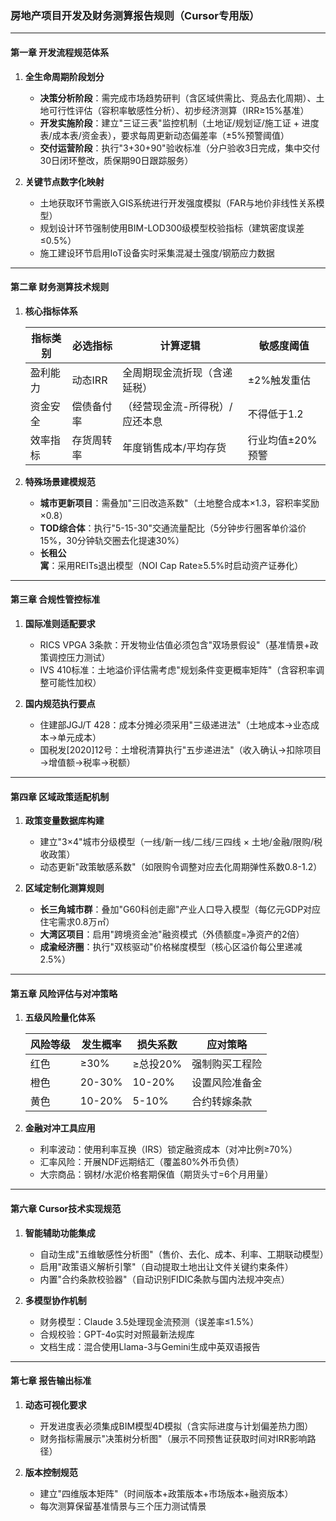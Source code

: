 ### 房地产项目开发及财务测算报告规则（Cursor专用版）

---

#### 第一章 开发流程规范体系
1. **全生命周期阶段划分**  
   - **决策分析阶段**：需完成市场趋势研判（含区域供需比、竞品去化周期）、土地可行性评估（容积率敏感性分析）、初步经济测算（IRR≥15%基准）  
   - **开发实施阶段**：建立"三证三表"监控机制（土地证/规划证/施工证 + 进度表/成本表/资金表），要求每周更新动态偏差率（±5%预警阈值）  
   - **交付运营阶段**：执行"3+30+90"验收标准（分户验收3日完成，集中交付30日闭环整改，质保期90日跟踪服务）

2. **关键节点数字化映射**  
   - 土地获取环节需嵌入GIS系统进行开发强度模拟（FAR与地价非线性关系模型）  
   - 规划设计环节强制使用BIM-LOD300级模型校验指标（建筑密度误差≤0.5%）  
   - 施工建设环节启用IoT设备实时采集混凝土强度/钢筋应力数据

---

#### 第二章 财务测算技术规则
1. **核心指标体系**  

   | 指标类别 | 必选指标 | 计算逻辑 | 敏感度阈值 |
   |---|---|---|---|
   | 盈利能力 | 动态IRR | 全周期现金流折现（含递延税） | ±2%触发重估 |
   | 资金安全 | 偿债备付率 | （经营现金流-所得税）/应还本息 | 不得低于1.2 |
   | 效率指标 | 存货周转率 | 年度销售成本/平均存货 | 行业均值±20%预警 |


2. **特殊场景建模规范**  
   - **城市更新项目**：需叠加"三旧改造系数"（土地整合成本×1.3，容积率奖励×0.8）  
   - **TOD综合体**：执行"5-15-30"交通流量配比（5分钟步行圈客单价溢价15%，30分钟轨交圈去化提速30%）  
   - **长租公寓**：采用REITs退出模型（NOI Cap Rate≥5.5%时启动资产证券化）

---

#### 第三章 合规性管控标准
1. **国际准则适配要求**  
   - RICS VPGA 3条款：开发物业估值必须包含"双场景假设"（基准情景+政策调控压力测试）  
   - IVS 410标准：土地溢价评估需考虑"规划条件变更概率矩阵"（含容积率调整可能性加权）  

2. **国内规范执行要点**  
   - 住建部JGJ/T 428：成本分摊必须采用"三级递进法"（土地成本→业态成本→单元成本）  
   - 国税发[2020]12号：土增税清算执行"五步递进法"（收入确认→扣除项目→增值额→税率→税额）

---

#### 第四章 区域政策适配机制
1. **政策变量数据库构建**  
   - 建立"3×4"城市分级模型（一线/新一线/二线/三四线 × 土地/金融/限购/税收政策）  
   - 动态更新"政策敏感系数"（如限购令调整对应去化周期弹性系数0.8-1.2）

2. **区域定制化测算规则**  
   - **长三角城市群**：叠加"G60科创走廊"产业人口导入模型（每亿元GDP对应住宅需求0.8万㎡）  
   - **大湾区项目**：启用"跨境资金池"融资模式（外债额度=净资产的2倍）  
   - **成渝经济圈**：执行"双核驱动"价格梯度模型（核心区溢价每公里递减2.5%）

---

#### 第五章 风险评估与对冲策略
1. **五级风险量化体系**  

   | 风险等级 | 发生概率 | 损失系数 | 应对策略 |
   |---|---|---|---|
   | 红色 | ≥30% | ≥总投20% | 强制购买工程险 |
   | 橙色 | 20-30% | 10-20% | 设置风险准备金 |
   | 黄色 | 10-20% | 5-10% | 合约转嫁条款 |


2. **金融对冲工具应用**  
   - 利率波动：使用利率互换（IRS）锁定融资成本（对冲比例≥70%）  
   - 汇率风险：开展NDF远期结汇（覆盖80%外币负债）  
   - 大宗商品：钢材/水泥价格套期保值（期货头寸=6个月用量）

---

#### 第六章 Cursor技术实现规范
1. **智能辅助功能集成**  
   - 自动生成"五维敏感性分析图"（售价、去化、成本、利率、工期联动模型）  
   - 启用"政策语义解析引擎"（自动提取土地出让文件关键约束条件）  
   - 内置"合约条款校验器"（自动识别FIDIC条款与国内法规冲突点）

2. **多模型协作机制**  
   - 财务模型：Claude 3.5处理现金流预测（误差率≤1.5%）  
   - 合规校验：GPT-4o实时对照最新法规库  
   - 文档生成：混合使用Llama-3与Gemini生成中英双语报告

---

#### 第七章 报告输出标准
1. **动态可视化要求**  
   - 开发进度表必须集成BIM模型4D模拟（含实际进度与计划偏差热力图）  
   - 财务指标需展示"决策树分析图"（展示不同预售证获取时间对IRR影响路径）

2. **版本控制规范**  
   - 建立"四维版本矩阵"（时间版本+政策版本+市场版本+融资版本）  
   - 每次测算保留基准情景与三个压力测试情景